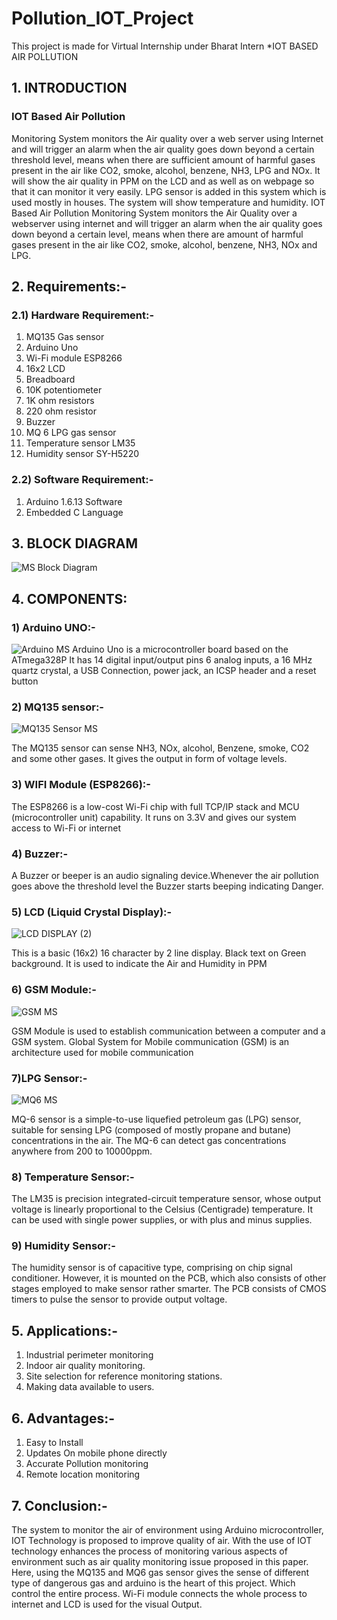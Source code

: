 # Pollution_IOT_Project
This project is made for Virtual Internship under Bharat Intern
*IOT BASED AIR POLLUTION

## 1. INTRODUCTION

### IOT Based Air Pollution 
Monitoring System monitors the Air quality over a 
web server using Internet and will trigger an alarm 
when the air quality goes down beyond a certain 
threshold level, means when there are sufficient 
amount of harmful gases present in the air like CO2, 
smoke, alcohol, benzene, NH3, LPG and NOx. It will 
show the air quality in PPM on the LCD and as well 
as on webpage so that it can monitor it very easily. 
LPG sensor is added in this system which is used 
mostly in houses. The system will show temperature 
and humidity. IOT Based Air Pollution Monitoring System monitors 
the Air Quality over a webserver using internet and 
will trigger an alarm when the air quality goes down 
beyond a certain level, means when there are amount 
of harmful gases present in the air like CO2, smoke, 
alcohol, benzene, NH3, NOx and LPG.



## 2. Requirements:-
### 2.1) Hardware Requirement:-
1) MQ135 Gas sensor   
2) Arduino Uno
3) Wi-Fi module ESP8266 
4) 16x2 LCD 
5) Breadboard 
6) 10K potentiometer 
7) 1K ohm resistors 
8) 220 ohm resistor 
9) Buzzer 
10) MQ 6 LPG gas sensor
11) Temperature sensor LM35
12) Humidity sensor SY-H5220

### 2.2) Software Requirement:-
1) Arduino 1.6.13 Software 
2) Embedded C Language


## 3. BLOCK DIAGRAM 

![MS Block Diagram](https://github.com/anuj11T/Pollution_IOT_Project/assets/140873986/7e026097-3732-4bc6-be73-3bf162f36c9d) 

## 4. COMPONENTS:

### 1) Arduino UNO:-
![Arduino MS](https://github.com/anuj11T/Pollution_IOT_Project/assets/140873986/5cc7c633-a1c7-411f-bc61-10e317b7d659)
Arduino Uno is a microcontroller board based on 
the ATmega328P
 It has 14 digital input/output pins 6 analog inputs, a 
16 MHz quartz crystal, a USB Connection, power 
jack, an ICSP header and a reset button


### 2) MQ135 sensor:-
![MQ135 Sensor MS](https://github.com/anuj11T/Pollution_IOT_Project/assets/140873986/38a54a56-d84c-4f09-9d27-278cdaccb659)

The MQ135 sensor can sense NH3, NOx, alcohol, 
Benzene, smoke, CO2 and some other gases.
It gives the output in form of voltage levels.

### 3) WIFI Module (ESP8266):-
The ESP8266 is a low-cost Wi-Fi chip with full 
TCP/IP stack and MCU (microcontroller unit) 
capability.
It runs on 3.3V and gives our system access to Wi-Fi 
or internet

### 4) Buzzer:-
A Buzzer or beeper is an audio signaling device.Whenever the air pollution goes above the threshold 
level the Buzzer starts beeping indicating Danger.

### 5) LCD (Liquid Crystal Display):-
![LCD DISPLAY (2)](https://github.com/anuj11T/Pollution_IOT_Project/assets/140873986/489f77b2-96d9-416d-8f94-08ef61a35a3e)

This is a basic (16x2) 16 character by 2 line display. 
Black text on Green background.
It is used to indicate the Air and Humidity in PPM

### 6) GSM Module:-
![GSM MS](https://github.com/anuj11T/Pollution_IOT_Project/assets/140873986/82022207-7e61-4c24-80a7-cb6caac4a8fa)

GSM Module is used to establish communication 
between a computer and a GSM system.
Global System for Mobile communication (GSM) is 
an architecture used for mobile communication

 ### 7)LPG Sensor:-
 ![MQ6 MS](https://github.com/anuj11T/Pollution_IOT_Project/assets/140873986/e1484390-5cea-43c2-8920-9feff22f22d0)

MQ-6 sensor is a simple-to-use liquefied petroleum 
gas (LPG) sensor, suitable for sensing LPG
(composed of mostly propane and butane) 
concentrations in the air. 
The MQ-6 can detect gas concentrations anywhere 
from 200 to 10000ppm.

### 8) Temperature Sensor:-
The LM35 is precision integrated-circuit temperature 
sensor, whose output voltage is linearly proportional 
to the Celsius (Centigrade) temperature. 
It can be used with single power supplies, or with 
plus and minus supplies.

### 9) Humidity Sensor:-
The humidity sensor is of capacitive type, comprising 
on chip signal conditioner. 
However, it is mounted on the PCB, which also 
consists of other stages employed to make sensor 
rather smarter. 
The PCB consists of CMOS timers to pulse the 
sensor to provide output voltage.

## 5. Applications:-


1) Industrial perimeter monitoring
2) Indoor air quality monitoring.
3) Site selection for reference monitoring stations.
4) Making data available to users.


## 6. Advantages:-

1) Easy to Install
2) Updates On mobile phone directly 
3) Accurate Pollution monitoring 
4) Remote location monitoring


## 7. Conclusion:-

 The system to monitor the air of environment using 
Arduino microcontroller, IOT Technology is proposed 
to improve quality of air. With the use of IOT
technology enhances the process of monitoring 
various aspects of environment such as air quality 
monitoring issue proposed in this paper. Here, using 
the MQ135 and MQ6 gas sensor gives the sense of 
different type of dangerous gas and arduino is the heart 
of this project.
Which control the entire process. Wi-Fi module 
connects the whole process to internet and LCD is 
used for the visual Output.





